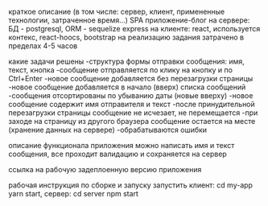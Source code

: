 краткое описание (в том числе: сервер, клиент, примененные технологии, затраченное время...)
SPA приложение-блог
на сервере:
БД - postgresql, ORM - sequelize
express
на клиенте:
react, используется контекс, react-hoocs, bootstrap
на реализацию задания затрачено в пределах 4-5 часов

какие задачи решены
-структура формы отправки сообщения: имя, текст, кнопка
-сообщение отправляется по клику на кнопку и по Ctrl+Enter
-новое сообщение добавляется без перезагрузки страницы
-новое сообщение добавляется в начало (вверх) списка сообщений
-сообщения отсортированы по убыванию даты (новые вверху)
-новое сообщение содержит имя отправителя и текст
-после принудительной перезагрузки страницы сообщение не исчезает, не перемещается
-при заходе на страницу из другого браузера сообщение остается на месте (хранение данных на сервере)
-обрабатываются ошибки

описание функционала приложения
можно написать имя и текст сообщения, все проходит валидацию и сохраняется на сервер

ссылка на рабочую задеплоенную версию приложения

рабочая инструкция по сборке и запуску
запустить клиент: cd my-app yarn start, сервер: cd server npm start


